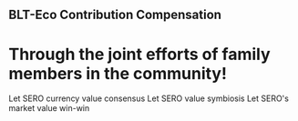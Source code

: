 ## BLT-Eco Contribution Compensation
#  Through the joint efforts of family members in the community!
Let SERO currency value consensus
Let SERO value symbiosis
Let SERO's market value win-win
